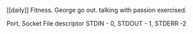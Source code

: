 [[daily]]
Fitness.
George go out. talking with passion exercised.

Port, Socket
File descriptor STDIN - 0, STDOUT - 1, STDERR -2




